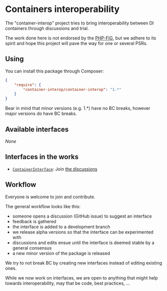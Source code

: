 # Containers interoperability

The "container-interop" project tries to bring interoperability between DI containers through discussions and trial.

The work done here is not endorsed by the [PHP-FIG](http://www.php-fig.org/), but we
adhere to its spirit and hope this project will pave the way for one or several PSRs.

## Using

You can install this package through Composer:

```json
{
    "require": {
        "container-interop/container-interop": "1.*"
    }
}
```

Bear in mind that minor versions (e.g. 1.*) have no BC breaks, however major versions do have BC breaks.

## Available interfaces

*None*

## Interfaces in the works

- [`ContainerInterface`](src/Interop/Container/ContainerInterface.php): Join [the discussions](https://github.com/container-interop/container-interop/issues?labels=ContainerInterface&page=1&state=open)

## Workflow

Everyone is welcome to join and contribute.

The general workflow looks like this:

- someone opens a discussion (GitHub issue) to suggest an interface
- feedback is gathered
- the interface is added to a development branch
- we release alpha versions so that the interface can be experimented with
- discussions and edits ensue until the interface is deemed stable by a general consensus
- a new minor version of the package is released

We try to not break BC by creating new interfaces instead of editing existing ones.

While we now work on interfaces, we are open to anything that might help towards interoperability, may that be
code, best practices, …
